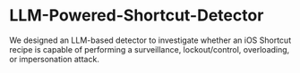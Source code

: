 # LLM-Powered-Shortcut-Detector
We designed an LLM-based detector to investigate whether an iOS Shortcut recipe is capable of performing a surveillance, lockout/control, overloading, or impersonation attack. 
